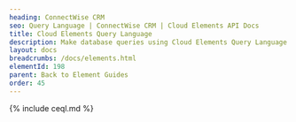 ```yaml
---
heading: ConnectWise CRM
seo: Query Language | ConnectWise CRM | Cloud Elements API Docs
title: Cloud Elements Query Language
description: Make database queries using Cloud Elements Query Language.
layout: docs
breadcrumbs: /docs/elements.html
elementId: 198
parent: Back to Element Guides
order: 45
---
```


{% include ceql.md %}
